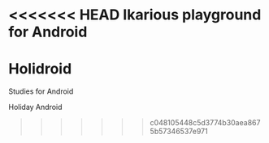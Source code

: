 <<<<<<< HEAD
Ikarious playground for Android
=======
# Holidroid

Studies for Android

Holiday Android
>>>>>>> c048105448c5d3774b30aea8675b57346537e971
